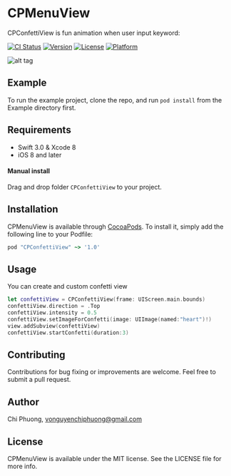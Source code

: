 # CPMenuView


CPConfettiView is fun animation when user input keyword:

[![CI Status](https://travis-ci.org/at-phuongvnc/CPConfettiView.svg?style=flat)](https://travis-ci.org/at-phuongvnc/CPMenuView)
[![Version](https://img.shields.io/cocoapods/v/CPConfettiView.svg?style=flat)](http://cocoapods.org/pods/CPMenuView)
[![License](https://img.shields.io/cocoapods/l/CPConfettiView.svg?style=flat)](http://cocoapods.org/pods/CPMenuView)
[![Platform](https://img.shields.io/cocoapods/p/CPConfettiView.svg?style=flat)](http://cocoapods.org/pods/CPMenuView)

![alt tag](https://github.com/phuongvnc/CPConfettiView/blob/master/README/animated.gif)

## Example

To run the example project, clone the repo, and run `pod install` from the Example directory first.

## Requirements

- Swift 3.0 & Xcode 8
- iOS 8 and later

#### Manual install

Drag and drop folder `CPConfettiView` to your project.

## Installation

CPMenuView is available through [CocoaPods](http://cocoapods.org). To install
it, simply add the following line to your Podfile:

```ruby
pod "CPConfettiView" ~> '1.0'
```
## Usage

You can create and custom confetti view
```Swift
let confettiView = CPConfettiView(frame: UIScreen.main.bounds)
confettiView.direction = .Top
confettiView.intensity = 0.5
confettiView.setImageForConfetti(image: UIImage(named:"heart")!)
view.addSubview(confettiView)
confettiView.startConfetti(duration:3)
```

## Contributing

Contributions for bug fixing or improvements are welcome. Feel free to submit a pull request.

## Author

Chi Phuong, vonguyenchiphuong@gmail.com

## License

CPMenuView is available under the MIT license. See the LICENSE file for more info.
